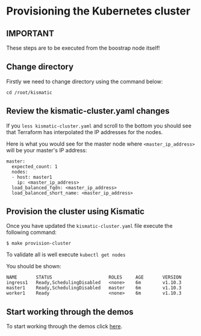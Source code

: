 # Provisioning the Kubernetes cluster

## IMPORTANT

These steps are to be executed from the boostrap node itself!

## Change directory

Firstly we need to change directory using the command below:

```
cd /root/kismatic
```

## Review the kismatic-cluster.yaml changes

If you `less kismatic-cluster.yaml` and scroll to the bottom you should see that Terraform has interpolated the IP addresses for the nodes.

Here is what you would see for the master node where `<master_ip_address>` will be your master's IP address:

```
master:
  expected_count: 1
  nodes:
  - host: master1
    ip: <master_ip_address>
  load_balanced_fqdn: <master_ip_address>
  load_balanced_short_name: <master_ip_address>
```

## Provision the cluster using Kismatic

Once you have updated the `kismatic-cluster.yaml` file execute the following command:

```
$ make provision-cluster
```

To validate all is well execute `kubectl get nodes`

You should be shown:

```
NAME       STATUS                     ROLES     AGE       VERSION
ingress1   Ready,SchedulingDisabled   <none>    6m        v1.10.3
master1    Ready,SchedulingDisabled   master    6m        v1.10.3
worker1    Ready                      <none>    6m        v1.10.3
```

## Start working through the demos

To start working through the demos click [here](demos/01-rolling-deployment-demo.md).
